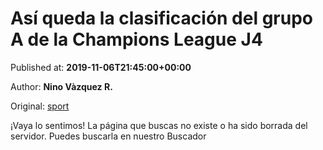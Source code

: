 
# Así queda la clasificación del grupo A de la Champions League J4

Published at: **2019-11-06T21:45:00+00:00**

Author: **Nino Vàzquez R.**

Original: [sport](https://www.sport.es/es/noticias/champions/asi-queda-clasificacion-del-grupo-a-champions-league-tras-madrid-galatasaray-7717403)

¡Vaya lo sentimos!
La página que buscas no existe o ha sido borrada del servidor.
Puedes buscarla en nuestro Buscador
